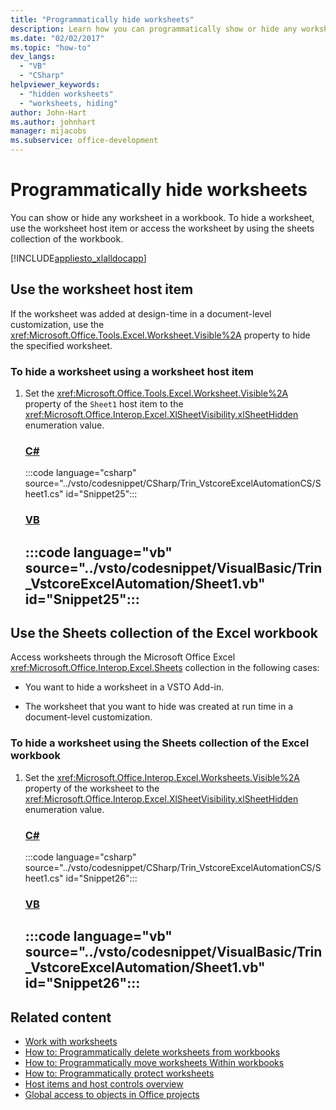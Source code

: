 ```yaml
---
title: "Programmatically hide worksheets"
description: Learn how you can programmatically show or hide any worksheet in a Microsoft Excel workbook by using the worksheet host item.
ms.date: "02/02/2017"
ms.topic: "how-to"
dev_langs:
  - "VB"
  - "CSharp"
helpviewer_keywords:
  - "hidden worksheets"
  - "worksheets, hiding"
author: John-Hart
ms.author: johnhart
manager: mijacobs
ms.subservice: office-development
---
```

# Programmatically hide worksheets

  You can show or hide any worksheet in a workbook. To hide a worksheet, use the worksheet host item or access the worksheet by using the sheets collection of the workbook.

 [!INCLUDE[appliesto_xlalldocapp](../vsto/includes/appliesto-xlalldocapp-md.md)]

## Use the worksheet host item
 If the worksheet was added at design-time in a document-level customization, use the <xref:Microsoft.Office.Tools.Excel.Worksheet.Visible%2A> property to hide the specified worksheet.

### To hide a worksheet using a worksheet host item

1. Set the <xref:Microsoft.Office.Tools.Excel.Worksheet.Visible%2A> property of the `Sheet1` host item to the <xref:Microsoft.Office.Interop.Excel.XlSheetVisibility.xlSheetHidden> enumeration value.

     ### [C#](#tab/csharp)
     :::code language="csharp" source="../vsto/codesnippet/CSharp/Trin_VstcoreExcelAutomationCS/Sheet1.cs" id="Snippet25":::

     ### [VB](#tab/vb)
     :::code language="vb" source="../vsto/codesnippet/VisualBasic/Trin_VstcoreExcelAutomation/Sheet1.vb" id="Snippet25":::
     ---

## Use the Sheets collection of the Excel workbook
 Access worksheets through the Microsoft Office Excel <xref:Microsoft.Office.Interop.Excel.Sheets> collection in the following cases:

- You want to hide a worksheet in a VSTO Add-in.

- The worksheet that you want to hide was created at run time in a document-level customization.

### To hide a worksheet using the Sheets collection of the Excel workbook

1. Set the <xref:Microsoft.Office.Interop.Excel.Worksheets.Visible%2A> property of the worksheet to the <xref:Microsoft.Office.Interop.Excel.XlSheetVisibility.xlSheetHidden> enumeration value.

     ### [C#](#tab/csharp)
     :::code language="csharp" source="../vsto/codesnippet/CSharp/Trin_VstcoreExcelAutomationCS/Sheet1.cs" id="Snippet26":::

     ### [VB](#tab/vb)
     :::code language="vb" source="../vsto/codesnippet/VisualBasic/Trin_VstcoreExcelAutomation/Sheet1.vb" id="Snippet26":::
     ---

## Related content
- [Work with worksheets](../vsto/working-with-worksheets.md)
- [How to: Programmatically delete worksheets from workbooks](../vsto/how-to-programmatically-delete-worksheets-from-workbooks.md)
- [How to: Programmatically move worksheets Within workbooks](../vsto/how-to-programmatically-move-worksheets-within-workbooks.md)
- [How to: Programmatically protect worksheets](../vsto/how-to-programmatically-protect-worksheets.md)
- [Host items and host controls overview](../vsto/host-items-and-host-controls-overview.md)
- [Global access to objects in Office projects](../vsto/global-access-to-objects-in-office-projects.md)
